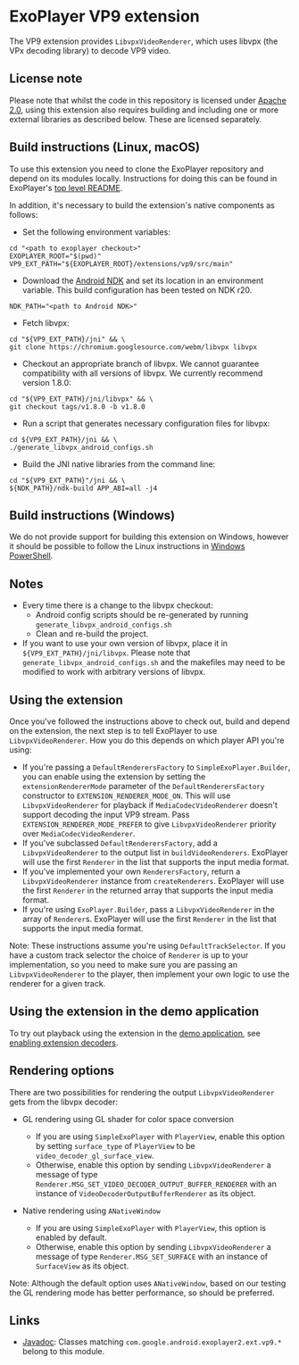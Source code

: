 # ExoPlayer VP9 extension #

The VP9 extension provides `LibvpxVideoRenderer`, which uses libvpx (the VPx
decoding library) to decode VP9 video.

## License note ##

Please note that whilst the code in this repository is licensed under
[Apache 2.0][], using this extension also requires building and including one or
more external libraries as described below. These are licensed separately.

[Apache 2.0]: https://github.com/google/ExoPlayer/blob/release-v2/LICENSE

## Build instructions (Linux, macOS) ##

To use this extension you need to clone the ExoPlayer repository and depend on
its modules locally. Instructions for doing this can be found in ExoPlayer's
[top level README][].

In addition, it's necessary to build the extension's native components as
follows:

* Set the following environment variables:

```
cd "<path to exoplayer checkout>"
EXOPLAYER_ROOT="$(pwd)"
VP9_EXT_PATH="${EXOPLAYER_ROOT}/extensions/vp9/src/main"
```

* Download the [Android NDK][] and set its location in an environment variable.
  This build configuration has been tested on NDK r20.

```
NDK_PATH="<path to Android NDK>"
```

* Fetch libvpx:

```
cd "${VP9_EXT_PATH}/jni" && \
git clone https://chromium.googlesource.com/webm/libvpx libvpx
```

* Checkout an appropriate branch of libvpx. We cannot guarantee compatibility
  with all versions of libvpx. We currently recommend version 1.8.0:

```
cd "${VP9_EXT_PATH}/jni/libvpx" && \
git checkout tags/v1.8.0 -b v1.8.0
```

* Run a script that generates necessary configuration files for libvpx:

```
cd ${VP9_EXT_PATH}/jni && \
./generate_libvpx_android_configs.sh
```

* Build the JNI native libraries from the command line:

```
cd "${VP9_EXT_PATH}"/jni && \
${NDK_PATH}/ndk-build APP_ABI=all -j4
```

[top level README]: https://github.com/google/ExoPlayer/blob/release-v2/README.md
[Android NDK]: https://developer.android.com/tools/sdk/ndk/index.html

## Build instructions (Windows) ##

We do not provide support for building this extension on Windows, however it
should be possible to follow the Linux instructions in [Windows PowerShell][].

[Windows PowerShell]: https://docs.microsoft.com/en-us/powershell/scripting/getting-started/getting-started-with-windows-powershell

## Notes ##

* Every time there is a change to the libvpx checkout:
  * Android config scripts should be re-generated by running
    `generate_libvpx_android_configs.sh`
  * Clean and re-build the project.
* If you want to use your own version of libvpx, place it in
  `${VP9_EXT_PATH}/jni/libvpx`. Please note that
  `generate_libvpx_android_configs.sh` and the makefiles may need to be modified
  to work with arbitrary versions of libvpx.

## Using the extension ##

Once you've followed the instructions above to check out, build and depend on
the extension, the next step is to tell ExoPlayer to use `LibvpxVideoRenderer`.
How you do this depends on which player API you're using:

* If you're passing a `DefaultRenderersFactory` to `SimpleExoPlayer.Builder`,
  you can enable using the extension by setting the `extensionRendererMode`
  parameter of the `DefaultRenderersFactory` constructor to
  `EXTENSION_RENDERER_MODE_ON`. This will use `LibvpxVideoRenderer` for playback
  if `MediaCodecVideoRenderer` doesn't support decoding the input VP9 stream.
  Pass `EXTENSION_RENDERER_MODE_PREFER` to give `LibvpxVideoRenderer` priority
  over `MediaCodecVideoRenderer`.
* If you've subclassed `DefaultRenderersFactory`, add a `LibvpxVideoRenderer`
  to the output list in `buildVideoRenderers`. ExoPlayer will use the first
  `Renderer` in the list that supports the input media format.
* If you've implemented your own `RenderersFactory`, return a
  `LibvpxVideoRenderer` instance from `createRenderers`. ExoPlayer will use the
  first `Renderer` in the returned array that supports the input media format.
* If you're using `ExoPlayer.Builder`, pass a `LibvpxVideoRenderer` in the array
  of `Renderer`s. ExoPlayer will use the first `Renderer` in the list that
  supports the input media format.

Note: These instructions assume you're using `DefaultTrackSelector`. If you have
a custom track selector the choice of `Renderer` is up to your implementation,
so you need to make sure you are passing an `LibvpxVideoRenderer` to the
player, then implement your own logic to use the renderer for a given track.

## Using the extension in the demo application ##

To try out playback using the extension in the [demo application][], see
[enabling extension decoders][].

[demo application]: https://exoplayer.dev/demo-application.html
[enabling extension decoders]: https://exoplayer.dev/demo-application.html#enabling-extension-decoders

## Rendering options ##

There are two possibilities for rendering the output `LibvpxVideoRenderer`
gets from the libvpx decoder:

*   GL rendering using GL shader for color space conversion

    *   If you are using `SimpleExoPlayer` with `PlayerView`, enable this option
        by setting `surface_type` of `PlayerView` to be
        `video_decoder_gl_surface_view`.
    *   Otherwise, enable this option by sending `LibvpxVideoRenderer` a message
        of type `Renderer.MSG_SET_VIDEO_DECODER_OUTPUT_BUFFER_RENDERER` with an
        instance of `VideoDecoderOutputBufferRenderer` as its object.

*   Native rendering using `ANativeWindow`

    *   If you are using `SimpleExoPlayer` with `PlayerView`, this option is
        enabled by default.
    *   Otherwise, enable this option by sending `LibvpxVideoRenderer` a message
        of type `Renderer.MSG_SET_SURFACE` with an instance of `SurfaceView` as
        its object.

Note: Although the default option uses `ANativeWindow`, based on our testing the
GL rendering mode has better performance, so should be preferred.

## Links ##

* [Javadoc][]: Classes matching `com.google.android.exoplayer2.ext.vp9.*`
  belong to this module.

[Javadoc]: https://exoplayer.dev/doc/reference/index.html
